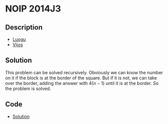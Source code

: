 # NOIP 2014J3

## Description

- [Luogu](https://www.luogu.com.cn/problem/P2239)
- [Vijos](https://www.vijos.org/p/1913)

## Solution

This problem can be solved recursively. Obviously we can know the number on it if the block is at the border of the square. But if it is not, we can take over the border, adding the answer with $4(n-1)$ until it is at the border. So the problem is solved.

## Code

- [Solution](NOIP.2014J3.0.cpp)
